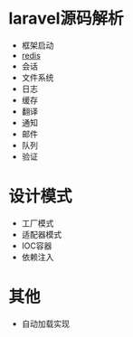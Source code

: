 # laravel源码解析
- 框架启动
- [redis](https://git.itiswho.com/ccb/a-tour-of-laravel-src/src/master/redis.md)
- 会话
- 文件系统
- 日志
- 缓存
- 翻译
- 通知
- 邮件
- 队列
- 验证
# 设计模式
- 工厂模式
- 适配器模式
- IOC容器
- 依赖注入
# 其他
- 自动加载实现
